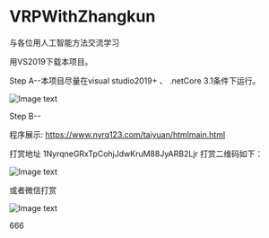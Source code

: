 # VRPWithZhangkun
与各位用人工智能方法交流学习

<p>
用VS2019下载本项目。 
</p>
<p>
Step A--本项目尽量在visual studio2019+ 、 .netCore 3.1条件下运行。 
</p>

![Image text](https://www.nyrq123.com/img/fileStep/step1.png)

<p>
Step B--

程序展示:
https://www.nyrq123.com/taiyuan/htmlmain.html
</p>
<p>

打赏地址
1NyrqneGRxTpCohjJdwKruM88JyARB2Ljr
打赏二维码如下：
</p>

![Image text](https://www.nyrq123.com/img/1NyrqneGRxTpCohjJdwKruM88JyARB2Ljr_qrCode.png)
<p>
或者微信打赏
</p>

![Image text](https://www.nyrq123.com/img/wechatqrcode.jpg)

666




